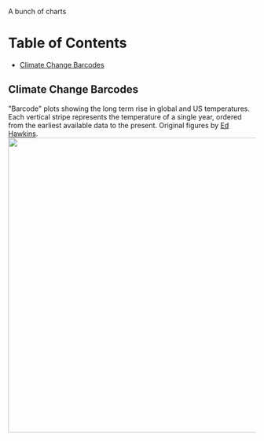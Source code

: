 A bunch of charts

# Table of Contents
- [Climate Change Barcodes](#climate-change-barcodes)

## Climate Change Barcodes
"Barcode" plots showing the long term rise in global and US temperatures. Each vertical stripe represents the temperature of a single year, ordered from the earliest available data to the present. Original figures by [Ed Hawkins](http://www.climate-lab-book.ac.uk/2018/warming-stripes/#more-5516).
<img src="https://raw.github.com/jhelvy/charts/master/climateChangeBarcode/nasa_global_preview.png" width="600">
